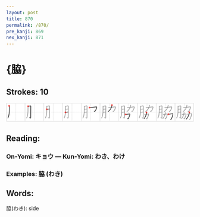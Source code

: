 ```yaml
---
layout: post
title: 870
permalink: /870/
pre_kanji: 869
nex_kanji: 871
---
```


# {脇}

## Strokes: 10

<div class="stroke"><img src="../images/E88487.png" /></div>

## Reading:

### On-Yomi: キョウ &mdash; Kun-Yomi: わき、わけ

### Examples: 脇 (わき)

## Words:

脇(わき): side
